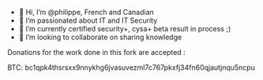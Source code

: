 - 👋 Hi, I’m @philippe, French and Canadian
- 👀 I’m passionated about IT and IT Security
- 🌱 I’m currently certified security+, cysa+ beta result in process ;)
- 💞️ I’m looking to collaborate on sharing knowledge

Donations for the work done in this fork are accepted :

BTC: bc1qpk4thsrsxx9nnykhg6jvasuvezml7c767pkxfj34fn60qjautjnqu5ncpu

<!---
philippe75004/philippe75004 is a ✨ special ✨ repository because its `README.md` (this file) appears on your GitHub profile.
You can click the Preview link to take a look at your changes.
--->

